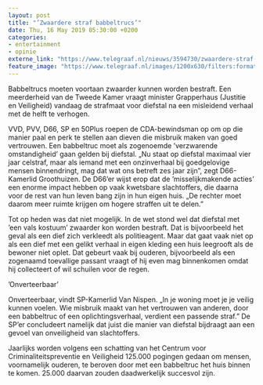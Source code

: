 ```yaml
---
layout: post
title: "’Zwaardere straf babbeltrucs’"
date: Thu, 16 May 2019 05:30:00 +0200
categories: 
- entertainment 
- opinie 
externe_link: "https://www.telegraaf.nl/nieuws/3594730/zwaardere-straf-babbeltrucs"
feature_image: "https://www.telegraaf.nl/images/1200x630/filters:format(jpeg):quality(80)/cdn-kiosk-api.telegraaf.nl/b30231f8-7759-11e9-8873-0218eaf05005.jpg"
---
```


<p class="intro">Babbeltrucs moeten voortaan zwaarder kunnen worden bestraft. Een meerderheid van de Tweede Kamer vraagt minister Grapperhaus (Justitie en Veiligheid) vandaag de strafmaat voor diefstal na een misleidend verhaal met de helft te verhogen.</p> <p>VVD, PVV, D66, SP en 50Plus roepen de CDA-bewindsman op om op die manier paal en perk te stellen aan dieven die misbruik maken van goed vertrouwen. Een babbeltruc moet als zogenoemde ’verzwarende omstandigheid’ gaan gelden bij diefstal. „Nu staat op diefstal maximaal vier jaar celstraf, maar als iemand met een onzinverhaal bij goedgelovige mensen binnendringt, mag dat wat ons betreft zes jaar zijn”, zegt D66-Kamerlid Groothuizen. De D66’er wijst erop dat de ’misselijkmakende acties’ een enorme impact hebben op vaak kwetsbare slachtoffers, die daarna voor de rest van hun leven bang zijn in hun eigen huis. „De rechter moet daarom meer ruimte krijgen om hogere straffen uit te delen.”</p><p>Tot op heden was dat niet mogelijk. In de wet stond wel dat diefstal met ’een vals kostuum’ zwaarder kon worden bestraft. Dat is bijvoorbeeld het geval als een dief zich verkleedt als politieagent. Maar dat gaat vaak niet op als een dief met een gelikt verhaal in eigen kleding een huis leegrooft als de bewoner niet oplet. Dat gebeurt vaak bij ouderen, bijvoorbeeld als een zogenaamd toevallige passant vraagt of hij even mag binnenkomen omdat hij collecteert of wil schuilen voor de regen.</p><p>’Onverteerbaar’</p><p>Onverteerbaar, vindt SP-Kamerlid Van Nispen. „In je woning moet je je veilig kunnen voelen. Wie misbruik maakt van het vertrouwen van anderen, door een babbeltruc of een oplichtingsverhaal, verdient een passende straf.” De SP’er concludeert namelijk dat juist die manier van diefstal bijdraagt aan een gevoel van onveiligheid van slachtoffers.</p><p>Jaarlijks worden volgens een schatting van het Centrum voor Criminaliteitspreventie en Veiligheid 125.000 pogingen gedaan om mensen, voornamelijk ouderen, te beroven door met een babbeltruc het huis binnen te komen. 25.000 daarvan zouden daadwerkelijk succesvol zijn.</p>
